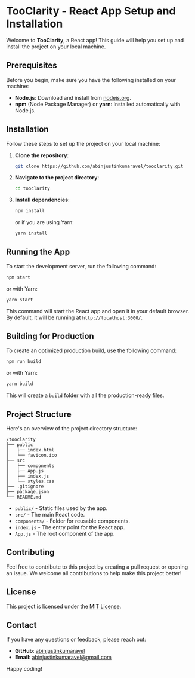 # TooClarity - React App Setup and Installation

Welcome to **TooClarity**, a React app! This guide will help you set up and install the project on your local machine.

## Prerequisites

Before you begin, make sure you have the following installed on your machine:

- **Node.js**: Download and install from [nodejs.org](https://nodejs.org/).
- **npm** (Node Package Manager) or **yarn**: Installed automatically with Node.js.

## Installation

Follow these steps to set up the project on your local machine:

1. **Clone the repository**:

   ```bash
   git clone https://github.com/abinjustinkumaravel/tooclarity.git
   ```

2. **Navigate to the project directory**:

   ```bash
   cd tooclarity
   ```

3. **Install dependencies**:
   ```bash
   npm install
   ```
   or if you are using Yarn:
   ```bash
   yarn install
   ```

## Running the App

To start the development server, run the following command:

```bash
npm start
```

or with Yarn:

```bash
yarn start
```

This command will start the React app and open it in your default browser. By default, it will be running at `http://localhost:3000/`.

## Building for Production

To create an optimized production build, use the following command:

```bash
npm run build
```

or with Yarn:

```bash
yarn build
```

This will create a `build` folder with all the production-ready files.

## Project Structure

Here's an overview of the project directory structure:

```
/tooclarity
├── public
│   ├── index.html
│   └── favicon.ico
├── src
│   ├── components
│   ├── App.js
│   ├── index.js
│   └── styles.css
├── .gitignore
├── package.json
└── README.md
```

- `public/` - Static files used by the app.
- `src/` - The main React code.
- `components/` - Folder for reusable components.
- `index.js` - The entry point for the React app.
- `App.js` - The root component of the app.

## Contributing

Feel free to contribute to this project by creating a pull request or opening an issue. We welcome all contributions to help make this project better!

## License

This project is licensed under the [MIT License](LICENSE).

## Contact

If you have any questions or feedback, please reach out:

- **GitHub**: [abinjustinkumaravel](https://github.com/abinjustinkumaravel)
- **Email**: abinjustinkumaravel@gmail.com

Happy coding!
